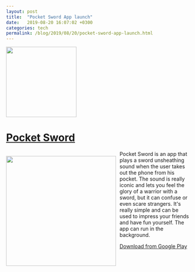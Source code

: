 ```yaml
---
layout: post
title:  "Pocket Sword App launch"
date:   2019-08-20 16:07:02 +0300
categories: tech
permalink: /blog/2019/08/20/pocket-sword-app-launch.html
---
```



<img src="{{site.baseurl}}/assets/img/ps_icon.png" width="192">
<h1><a href="https://play.google.com/store/apps/details?id=ru.ivanludvig.sword" target="_blank">Pocket Sword</a></h1>

<div>
 <p style="float: left;">
<img src="{{site.baseurl}}/assets/img/ps_screenshot.jpg" width="300" style="margin-right:10px;">
</p>
<p>
Pocket Sword is an app that plays a sword unsheathing sound when the user takes out the phone from his pocket. The sound is really iconic and lets you feel the glory of a warrior with a sword, but it can confuse or even scare strangers. It's really simple and can be used to impress your friends and have fun yourself.
The app can run in the background.
</p>
</div>



[Download from Google Play](https://play.google.com/store/apps/details?id=ru.ivanludvig.sword)


